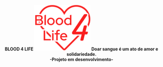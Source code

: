   <h4 align="center">
    BLOOD 4 LIFE
    <img src="/readme-assets/logo.png" height="150px" />
    Doar sangue é um ato de amor e solidariedade.<br/>
    -Projeto em desenvolvimento-
  </h4>
